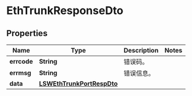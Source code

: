 
# EthTrunkResponseDto

## Properties
Name | Type | Description | Notes
------------ | ------------- | ------------- | -------------
**errcode** | **String** | 错误码。 | 
**errmsg** | **String** | 错误信息。 | 
**data** | [**LSWEthTrunkPortRespDto**](LSWEthTrunkPortRespDto.md) |  | 



